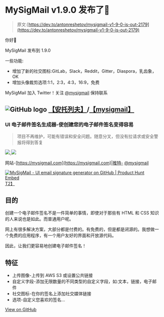 # MySigMail v1.9.0 发布了🎉

> 原文:[https://dev.to/antonreshetov/mysigmail-v1-9-0-is-out-2179](https://dev.to/antonreshetov/mysigmail-v1-9-0-is-out-2179)

你好👋

MySigMail 发布到 1.9.0

一些功能:

*   增加了新的社交图标:GitLab，Slack，Reddit，Gitter，Diaspora，乳齿象，OK
*   增加头像裁剪选项:1:1，2:3，4:3，16:9，免费

MySigMail 加入 Twitter！关注 [@mysigmail](https://twitter.com/mysigmail) 保持联系

## ![GitHub logo](../Images/75095a8afc1e0f207cda715962e75c8d.png) [【安托列夫】](https://github.com/antonreshetov)/[【mysigmail】](https://github.com/antonreshetov/mysigmail)

### UI 电子邮件签名生成器-使创建您的电子邮件签名变得容易

<article class="markdown-body entry-content container-lg" itemprop="text">

> 项目不再维护，可能有错误和安全问题。随意分叉，但没有拉请求或安全警报将得到答复

[![](../Images/23c43c689acb896bf456b76b98591a49.png) ](https://github.com/antonreshetov/mysigmail./logo.png) [ ![](../Images/3fca5e3293eb153cb80485e5a0a9a1dd.png)](https://github.com/antonreshetov/mysigmail./screenshot.png)

网站-[https://mysigmail.com](https://mysigmail.com)|推特- [@mysigmail](https://twitter.com/mysigmail)

[![MySigMail - UI email signature generator on GitHub | Product Hunt Embed](../Images/d811f85742251646fa0284385224db8b.png)T2】](https://www.producthunt.com/posts/mysigmail-2)

## 目的

创建一个电子邮件签名不是一件简单的事情，即使对于那些有 HTML 和 CSS 知识的人来说也是如此。而普通用户呢。

网上有很多解决方案，大部分都是付费的。有免费的，但是都是闭源的。我想做一个免费的应用程序，有一个用户友好的界面和开放源代码。

因此，让我们更容易地创建电子邮件签名！

## 特征

*   上传图像-上传到 AWS S3 或设置公共链接
*   自定义字段-添加无限数量的不同类型的自定义字段，如:文本，链接，电子邮件
*   社交图标-在你的签名上添加社交媒体链接
*   选项-自定义您喜欢的签名…

</article>

[View on GitHub](https://github.com/antonreshetov/mysigmail)